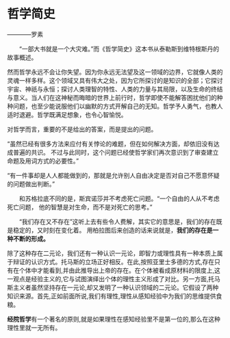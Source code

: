 # 哲学简史

————罗素

&emsp;&emsp;“一部大书就是一个大灾难。”而《哲学简史》这本书从泰勒斯到维特根斯丹的故事概述。

然而哲学永远不会让你失望。因为你永远无法望及这一领域的边界，它就像人类的灵魂一样多样。这个领域又具有伟大之处，因为它所探讨的是知识的全部；它探讨宇宙、神祇与永恒；探讨人类理智的特性、人类的力量与其局限，以及生命的终结与意义。当人们在这神秘而晦暗的世界上前行时，哲学即使不能解答困扰他们的种种问题，也至少能说服他们以幽默的方式开解自己的无知。哲学予人勇气，也教人适时退避。哲学既满足想象，也令心智愉悦。

对哲学而言，重要的不是给出的答案，而是提出的问题。



“虽然已经有很多方法来应付有关悖论的难题，但在如何解决方面，却依旧没有达成普遍的共识。
不过与此同时，这个问题已经使哲学家们再次意识到了审查建立命题及用词方式的必要性。”

“有一件事却是人人都能做到的，那就是允许别人自由决定是否对自己不愿意怀疑的问题做出判断。”


&emsp;&emsp;和苏格拉底不同的是，斯宾诺莎并不考虑死亡问题。“一个自由的人从不考虑死亡问题，
他的智慧是对生命，而不是对死亡的思考。”

&emsp;&emsp;“我们存在又不存在”这听上去有些令人费解，其实它的意思是，我们的存在既是稳定的，又时刻在变化着。
用柏拉图后来创造的话来说就是，**我们的存在是一种不断的形成。** 


除了这种存在二元论，我们还有一种认识一元论，即智力或理性具有一种本质上属于辩证的认识方式。托马斯的立场正好相反。在此,按照亚里士多德的方式,存在只有在个体中才能看到,并由此推导出上帝的存在。在个体被看成原材料的限度上,这一观点是经验主义的,它与试图演绎出个体的理性主义形成了对比。另一方面,托马斯主义者虽然坚持存在一元论,却又发明了一种认识领域的二元论。它假设了两种知识来源。首先,正如前面所说,我们有理性,理性从感知经验中为我们的思维提供食粮。

**经院哲学**有一个著名的原则,就是如果理性在感知经验里不是第一位的,那么在这种理性里就一无所有。
